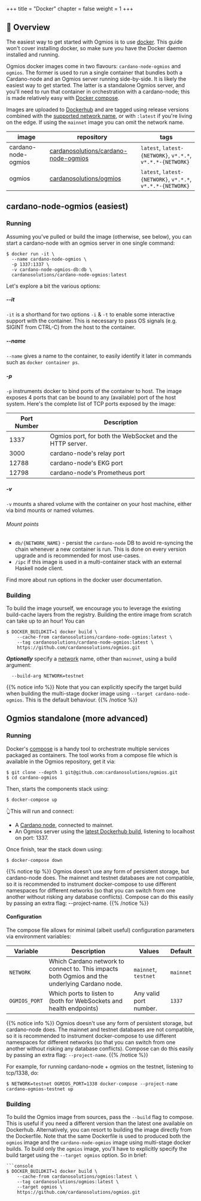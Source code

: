 +++
title = "Docker"
chapter = false
weight = 1
+++

## 🐳 Overview

The easiest way to get started with Ogmios is to use [docker](https://www.docker.com/). This guide won't cover installing docker, so make sure you have the Docker daemon installed and running.

Ogmios docker images come in two flavours: `cardano-node-ogmios` and `ogmios`. The former is used to run a single container that bundles both a Cardano-node and an Ogmios server running side-by-side. It is likely the easiest way to get started. The latter is a standalone Ogmios server, and you'll need to run that container in orchestration with a cardano-node; this is made relatively easy with [Docker compose](https://docs.docker.com/compose/).

Images are uploaded to [Dockerhub](https://dockerhub.com/) and are tagged using release versions
combined with the [supported network name](../../../config/network), or with `:latest` if you're
living on the edge. If using the `mainnet` image you can omit the network name.

| image               | repository                                                                                      | tags               |
| ---                 | ---                                                                                             | ---                |
| cardano-node-ogmios | [cardanosolutions/cardano-node-ogmios](https://hub.docker.com/repository/docker/cardanosolutions/cardano-node-ogmios) | `latest`, `latest-{NETWORK}`, `v*.*.*`, `v*.*.*-{NETWORK}` |
| ogmios              | [cardanosolutions/ogmios](https://hub.docker.com/repository/docker/cardanosolutions/ogmios)                           | `latest`, `latest-{NETWORK}`, `v*.*.*`, `v*.*.*-{NETWORK}` |

## cardano-node-ogmios (easiest)

### Running

Assuming you've pulled or build the image (otherwise, see below), you can start a cardano-node with an ogmios server in one single command:

```console
$ docker run -it \
  --name cardano-node-ogmios \
  -p 1337:1337 \
  -v cardano-node-ogmios-db:db \
  cardanosolutions/cardano-node-ogmios:latest
```

Let's explore a bit the various options:

##### --it

`-it` is a shorthand for two options `-i` & `-t` to enable some interactive support with the container. This is necessary to pass OS signals (e.g. SIGINT from CTRL-C) from the host to the container.

##### --name

`--name` gives a name to the container, to easily identify it later in commands such as `docker container ps`.

##### -p

`-p` instruments docker to bind ports of the container to host. The image exposes 4 ports that can be bound to any (available) port of the host system. Here's the complete list of TCP ports exposed by the image:

| Port Number | Description                                              |
| ---         | ---                                                      |
| 1337        | Ogmios port, for both the WebSocket and the HTTP server. |
| 3000        | cardano-node's relay port                                |
| 12788       | cardano-node's EKG port                                  |
| 12798       | cardano-node's Prometheus port                           |

##### -v

`-v` mounts a shared volume with the container on your host machine, either via bind mounts or named volumes.

###### Mount points
- `db/{NETWORK_NAME}` - persist the `cardano-node` DB to avoid re-syncing the chain whenever a new container is run. This is done on every version upgrade and is recommended for most use-cases.
- `/ipc` if this image is used in a multi-container stack with an external Haskell node client.

Find more about run options in the docker user documentation.

### Building

To build the image yourself, we encourage you to leverage the existing build-cache layers from the registry. Building the entire image from scratch can take up to an hour! You can

```console
$ DOCKER_BUILDKIT=1 docker build \
    --cache-from cardanosolutions/cardano-node-ogmios:latest \
    --tag cardanosolutions/cardano-node-ogmios:latest \
    https://github.com/cardanosolutions/ogmios.git
```

**_Optionally_**  specify a [network](../../../config/network) name, other than `mainnet`, using a build
argument:

```console
  --build-arg NETWORK=testnet
```

{{% notice info %}}
Note that you can explicitly specify the target build when building the multi-stage docker image using `--target cardano-node-ogmios`. This is the default behaviour.
{{% /notice %}}

## Ogmios standalone (more advanced)

### Running

Docker's [compose](https://docs.docker.com/compose/) is a handy tool to orchestrate multiple services packaged as containers. The tool works from a compose file which is available in the Ogmios repository, get it via:

```console
$ git clone --depth 1 git@github.com:cardanosolutions/ogmios.git
$ cd cardano-ogmios
```

Then, starts the components stack using:

```console
$ docker-compose up
```

👆This will run and connect:

- A [Cardano node](https://github.com/input-output-hk/cardano-node/), connected to mainnet.
- An Ogmios server using the [latest Dockerhub build](https://hub.docker.com/r/cardanosolutions/ogmios), listening to localhost on port: 1337.

Once finish, tear the stack down using:

```console
$ docker-compose down
```

{{% notice tip %}}
Ogmios doesn’t use any form of persistent storage, but cardano-node does. The mainnet and testnet databases are not compatible, so it is recommended to instrument docker-compose to use different namespaces for different networks (so that you can switch from one another without risking any database conflicts). Compose can do this easily by passing an extra flag: --project-name.
{{% /notice %}}

#### Configuration

The compose file allows for minimal (albeit useful) configuration parameters via environment variables:

Variable      | Description                                                                                    | Values                 | Default
---           | ---                                                                                            | ---                    | ---
`NETWORK`     | Which Cardano network to connect to. This impacts both Ogmios and the underlying Cardano node. | `mainnet`, `testnet`   | `mainnet`
`OGMIOS_PORT` | Which ports to listen to (both for WebSockets and health endpoints)                            | Any valid port number. | `1337`

{{% notice info %}}
Ogmios doesn't use any form of persistent storage, but cardano-node does. The mainnet and testnet databases are not compatible, so it is recommended to instrument docker-compose to use different namespaces for different networks (so that you can switch from one another without risking any database conflicts). Compose can do this easily by passing an extra flag: `--project-name`.
{{% /notice %}}

For example, for running cardano-node + ogmios on the testnet, listening to tcp/1338, do:

```console
$ NETWORK=testnet OGMIOS_PORT=1338 docker-compose --project-name cardano-ogmios-testnet up
```


### Building

To build the Ogmios image from sources, pass the `--build` flag to compose. This is useful if you need a different version than the latest one available on Dockerhub. Alternatively, you can resort to building the image directly from the Dockerfile. Note that the same Dockerfile is used to produced both the `ogmios` image and the `cardano-node-ogmios` image using multi-stage docker builds. To build only the `ogmios` image, you'll have to explicitly specify the build target using the `--target ogmios` option. So in brief:

```console
```console
$ DOCKER_BUILDKIT=1 docker build \
    --cache-from cardanosolutions/ogmios:latest \
    --tag cardanosolutions/ogmios:latest \
    --target ogmios \
    https://github.com/cardanosolutions/ogmios.git
```

